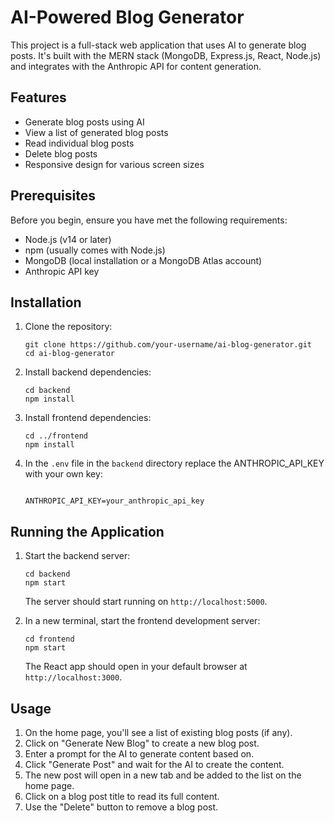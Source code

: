 # AI-Powered Blog Generator

This project is a full-stack web application that uses AI to generate blog posts. It's built with the MERN stack (MongoDB, Express.js, React, Node.js) and integrates with the Anthropic API for content generation.

## Features

- Generate blog posts using AI
- View a list of generated blog posts
- Read individual blog posts
- Delete blog posts
- Responsive design for various screen sizes

## Prerequisites

Before you begin, ensure you have met the following requirements:

- Node.js (v14 or later)
- npm (usually comes with Node.js)
- MongoDB (local installation or a MongoDB Atlas account)
- Anthropic API key

## Installation

1. Clone the repository:
   ```
   git clone https://github.com/your-username/ai-blog-generator.git
   cd ai-blog-generator
   ```

2. Install backend dependencies:
   ```
   cd backend
   npm install
   ```

3. Install frontend dependencies:
   ```
   cd ../frontend
   npm install
   ```

4. In the `.env` file in the `backend` directory replace the ANTHROPIC_API_KEY with your own key:
   ```
   
   ANTHROPIC_API_KEY=your_anthropic_api_key
   
   ```


## Running the Application

1. Start the backend server:
   ```
   cd backend
   npm start
   ```
   The server should start running on `http://localhost:5000`.

2. In a new terminal, start the frontend development server:
   ```
   cd frontend
   npm start
   ```
   The React app should open in your default browser at `http://localhost:3000`.

## Usage

1. On the home page, you'll see a list of existing blog posts (if any).
2. Click on "Generate New Blog" to create a new blog post.
3. Enter a prompt for the AI to generate content based on.
4. Click "Generate Post" and wait for the AI to create the content.
5. The new post will open in a new tab and be added to the list on the home page.
6. Click on a blog post title to read its full content.
7. Use the "Delete" button to remove a blog post.
